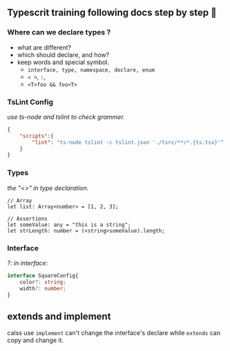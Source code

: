 
## Typescrit training following docs step by step 🤺

### Where can we declare types ?

+ what are different?
+ which should declare, and how?
+ keep words and special symbol.
  + `interface, type, namespace, declare, enum`
  + `< >`, `:`, 
  + `<T>foo && foo<T>`



### TsLint Config  

_use ts-node and tslint to check grammer._  

```json
{
    "scripts":{
        "lint": "ts-node tslint -c tslint.json './tsrc/**/*.{ts.tsx}'"
    }
}
```  

### Types  

_the "<>" in type declaration._  

```
// Array
let list: Array<number> = [1, 2, 3];

// Assertions
let someValue: any = "this is a string";
let strLength: number = (<string>someValue).length;
```  

### Interface  

_?: in interface:_  

```typescript
interface SquareConfig{
    color?: string;
    width?: number;
}
```  

## extends and implement  
calss use `implement` can't change the interface's declare while `extends` can copy and change it.

### 
